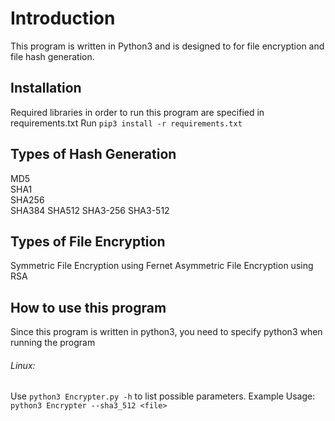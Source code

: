 # Introduction
This program is written in Python3 and is designed to for file encryption and file hash generation.

## Installation
Required libraries in order to run this program are specified in requirements.txt
    Run `pip3 install -r requirements.txt`

## Types of Hash Generation
MD5  
SHA1  
SHA256  
SHA384
SHA512
SHA3-256
SHA3-512  

## Types of File Encryption
Symmetric File Encryption using Fernet
Asymmetric File Encryption using RSA

## How to use this program
Since this program is written in python3, you need to specify python3 when running the program

###### Linux:
Use `python3 Encrypter.py -h` to list possible parameters.
    Example Usage: `python3 Encrypter --sha3_512 <file>`